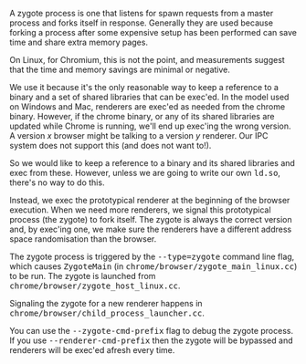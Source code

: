 A zygote process is one that listens for spawn requests from a master process and forks itself in response. Generally they are used because forking a process after some expensive setup has been performed can save time and share extra memory pages.

On Linux, for Chromium, this is not the point, and measurements suggest that the time and memory savings are minimal or negative.

We use it because it's the only reasonable way to keep a reference to a binary and a set of shared libraries that can be exec'ed. In the model used on Windows and Mac, renderers are exec'ed as needed from the chrome binary. However, if the chrome binary, or any of its shared libraries are updated while Chrome is running, we'll end up exec'ing the wrong version. A version _x_ browser might be talking to a version _y_ renderer. Our IPC system does not support this (and does not want to!).

So we would like to keep a reference to a binary and its shared libraries and exec from these. However, unless we are going to write our own <tt>ld.so</tt>, there's no way to do this.

Instead, we exec the prototypical renderer at the beginning of the browser execution. When we need more renderers, we signal this prototypical process (the zygote) to fork itself. The zygote is always the correct version and, by exec'ing one, we make sure the renderers have a different address space randomisation than the browser.

The zygote process is triggered by the <tt>--type=zygote</tt> command line flag, which causes <tt>ZygoteMain</tt> (in <tt>chrome/browser/zygote_main_linux.cc</tt>) to be run. The zygote is launched from <tt>chrome/browser/zygote_host_linux.cc</tt>.

Signaling the zygote for a new renderer happens in <tt>chrome/browser/child_process_launcher.cc</tt>.

You can use the <tt>--zygote-cmd-prefix</tt> flag to debug the zygote process. If you use <tt>--renderer-cmd-prefix</tt> then the zygote will be bypassed and renderers will be exec'ed afresh every time.